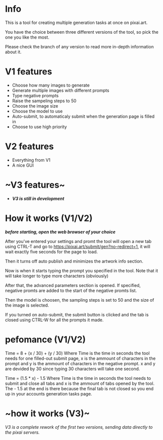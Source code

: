 # Info
This is a tool for creating multiple generation tasks at once on pixai.art.

You have the choice between three different versions of the tool, so pick the one you like the most.

Please check the branch of any version to read more in-depth information about it.

# V1 features
- Choose how many images to generate
- Generate multiple images with different prompts
- Type negative prompts
- Raise the sampeling steps to 50
- Choose the image size
- Choose the model to use
- Auto-submit, to automaticaly submit when the generation page is filled in
- Choose to use high priority

# V2 features
- Everything from V1
- A nice GUI

# ~V3 features~
- ***V3 is still in development***

# How it works (V1/V2)
***before starting, open the web browser of your choice***

After you've entered your settings and promt the tool will open a new tab using CTRL-T and go to https://pixai.art/submit/gen?no-redirect=1, it will wait exactly five seconds for the page to load.

Then it turns off auto publish and minimizes the artwork info section.

Now is when it starts typing the prompt you specified in the tool. Note that it will take longer to type more characters (obviously)

After that, the advanced parameters section is opened. If specified, negative promts are added to the start of the negative promts list.

Then the model is choosen, the sampling steps is set to 50 and the size of the image is selected.

If you turned on auto-submit, the submit button is clicked and the tab is closed using CTRL-W for all the prompts it made.

# pefomance (V1/V2)
Time = 8 + (x / 30) + (y / 30)
Where Time is the time in seconds the tool needs for one filled-out submit page, x is the ammount of characters in the prompt and y is the
ammount of characters in the negative prompt.
x and y are devided by 30 since typing 30 characters will take one second.

Time = (1.5 * x) - 1.5
Where Time is the time in seconds the tool needs to submit and close all tabs and x is the ammount of tabs opened by the tool.
The - 1.5 at the end is there because the final tab is not closed so you end up in your accounts generation tasks page.

# ~how it works (V3)~
*V3 is a complete rework of the first two versions, sending data directly to the pixai servers.*
